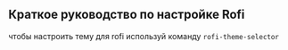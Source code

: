 ## Краткое руководство по настройке Rofi

чтобы настроить тему для rofi используй команду `rofi-theme-selector`
